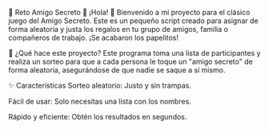 🎁 Reto Amigo Secreto 🎁
¡Hola! 👋 Bienvenido a mi proyecto para el clásico juego del Amigo Secreto. Este es un pequeño script creado para asignar de forma aleatoria y justa los regalos en tu grupo de amigos, familia o compañeros de trabajo. ¡Se acabaron los papelitos!

🎯 ¿Qué hace este proyecto?
Este programa toma una lista de participantes y realiza un sorteo para que a cada persona le toque un "amigo secreto" de forma aleatoria, asegurándose de que nadie se saque a sí mismo.

✨ Características
Sorteo aleatorio: Justo y sin trampas.

Fácil de usar: Solo necesitas una lista con los nombres.

Rápido y eficiente: Obtén los resultados en segundos.
